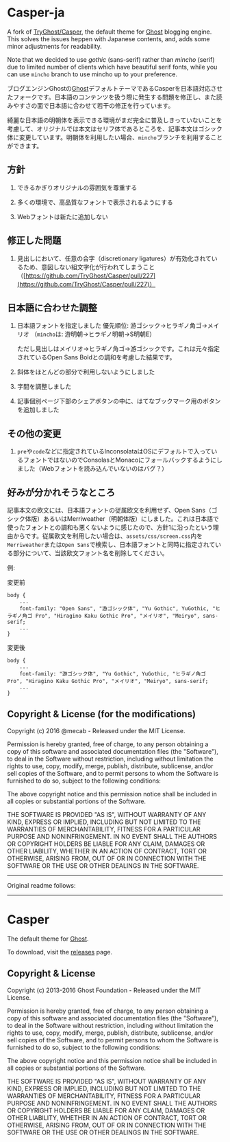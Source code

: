 # Casper-ja

A fork of [TryGhost/Casper](http://github.com/tryghost/casper), the default theme for [Ghost](http://github.com/tryghost/ghost/) blogging engine. This solves the issues heppen with Japanese contents, and, adds some minor adjustments for readability.

Note that we decided to use *gothic* (sans-serif) rather than *mincho* (serif) due to limited number of clients which have beautiful serif fonts, while you can use `mincho` branch to use mincho up to your preference.

ブログエンジンGhostの[Ghost](http://github.com/tryghost/ghost/)デフォルトテーマであるCasperを日本語対応させたフォークです。日本語のコンテンツを扱う際に発生する問題を修正し、また読みやすさの面で日本語に合わせて若干の修正を行っています。

綺麗な日本語の明朝体を表示できる環境がまだ完全に普及しきっていないことを考慮して、オリジナルでは本文はセリフ体であるところを、記事本文はゴシック体に変更しています。明朝体を利用したい場合、`mincho`ブランチを利用することができます。

## 方針

1. できるかぎりオリジナルの雰囲気を尊重する

2. 多くの環境で、高品質なフォントで表示されるようにする

3. Webフォントは新たに追加しない

## 修正した問題

1. 見出しにおいて、任意の合字（discretionary ligatures）が有効化されているため、意図しない組文字化が行われてしまうこと（[https://github.com/TryGhost/Casper/pull/227](https://github.com/TryGhost/Casper/pull/227)）

## 日本語に合わせた調整

1. 日本語フォントを指定しました
   優先順位: 游ゴシック→ヒラギノ角ゴ→メイリオ
   （`mincho`は: 游明朝→ヒラギノ明朝→S明朝E）
   
   ただし見出しはメイリオ→ヒラギノ角ゴ→游ゴシックです。これは元々指定されているOpen Sans Boldとの調和を考慮した結果です。

2. 斜体をほとんどの部分で利用しないようにしました

3. 字間を調整しました

4. 記事個別ページ下部のシェアボタンの中に、はてなブックマーク用のボタンを追加しました

## その他の変更

1. `pre`や`code`などに指定されているInconsolataはOSにデフォルトで入っているフォントではないのでConsolasとMonacoにフォールバックするようにしました（Webフォントを読み込んでいないのはバグ？）

## 好みが分かれそうなところ

記事本文の欧文には、日本語フォントの従属欧文を利用せず、Open Sans（ゴシック体版）あるいはMerriweather（明朝体版）にしました。これは日本語で使ったフォントとの調和も悪くないように感じたので、方針1に沿ったという理由からです。従属欧文を利用したい場合は、`assets/css/screen.css`内を`Merriweather`または`Open Sans`で検索し、日本語フォントと同時に指定されている部分について、当該欧文フォント名を削除してください。

例:

変更前
```
body {
    ...
    font-family: "Open Sans", "游ゴシック体", "Yu Gothic", YuGothic, "ヒラギノ角ゴ Pro", "Hiragino Kaku Gothic Pro", "メイリオ", "Meiryo", sans-serif;
    ...
}
```

変更後
```
body {
    ...
    font-family: "游ゴシック体", "Yu Gothic", YuGothic, "ヒラギノ角ゴ Pro", "Hiragino Kaku Gothic Pro", "メイリオ", "Meiryo", sans-serif;
    ...
}
```

## Copyright & License (for the modifications)

Copyright (c) 2016 @mecab - Released under the MIT License.

Permission is hereby granted, free of charge, to any person obtaining a copy of this software and associated documentation files (the "Software"), to deal in the Software without restriction, including without limitation the rights to use, copy, modify, merge, publish, distribute, sublicense, and/or sell copies of the Software, and to permit persons to whom the Software is furnished to do so, subject to the following conditions:

The above copyright notice and this permission notice shall be included in all copies or substantial portions of the Software.

THE SOFTWARE IS PROVIDED "AS IS", WITHOUT WARRANTY OF ANY KIND, EXPRESS OR IMPLIED, INCLUDING BUT NOT LIMITED TO THE WARRANTIES OF MERCHANTABILITY, FITNESS FOR A PARTICULAR PURPOSE AND
NONINFRINGEMENT. IN NO EVENT SHALL THE AUTHORS OR COPYRIGHT HOLDERS BE LIABLE FOR ANY CLAIM, DAMAGES OR OTHER LIABILITY, WHETHER IN AN ACTION OF CONTRACT, TORT OR OTHERWISE, ARISING FROM, OUT OF OR IN CONNECTION WITH THE SOFTWARE OR THE USE OR OTHER DEALINGS IN THE SOFTWARE.

----

Original readme follows:

----

# Casper

The default theme for [Ghost](http://github.com/tryghost/ghost/).

To download, visit the [releases](https://github.com/TryGhost/Casper/releases) page.

## Copyright & License

Copyright (c) 2013-2016 Ghost Foundation - Released under the MIT License.

Permission is hereby granted, free of charge, to any person obtaining a copy of this software and associated documentation files (the "Software"), to deal in the Software without restriction, including without limitation the rights to use, copy, modify, merge, publish, distribute, sublicense, and/or sell copies of the Software, and to permit persons to whom the Software is furnished to do so, subject to the following conditions:

The above copyright notice and this permission notice shall be included in all copies or substantial portions of the Software.

THE SOFTWARE IS PROVIDED "AS IS", WITHOUT WARRANTY OF ANY KIND, EXPRESS OR IMPLIED, INCLUDING BUT NOT LIMITED TO THE WARRANTIES OF MERCHANTABILITY, FITNESS FOR A PARTICULAR PURPOSE AND
NONINFRINGEMENT. IN NO EVENT SHALL THE AUTHORS OR COPYRIGHT HOLDERS BE LIABLE FOR ANY CLAIM, DAMAGES OR OTHER LIABILITY, WHETHER IN AN ACTION OF CONTRACT, TORT OR OTHERWISE, ARISING FROM, OUT OF OR IN CONNECTION WITH THE SOFTWARE OR THE USE OR OTHER DEALINGS IN THE SOFTWARE.

